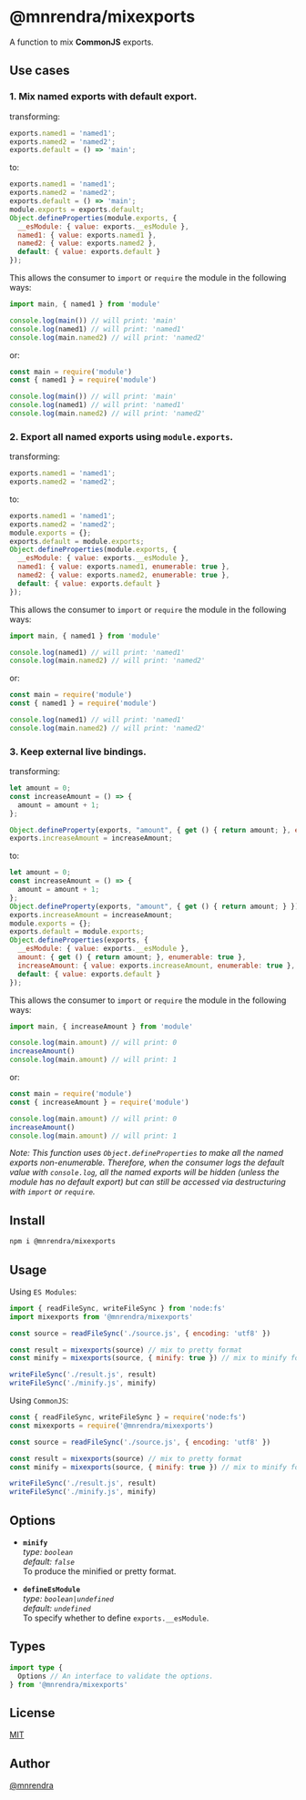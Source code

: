 # @mnrendra/mixexports
A function to mix **CommonJS** exports.

## Use cases

### 1. Mix named exports with default export.
transforming:
```javascript
exports.named1 = 'named1';
exports.named2 = 'named2';
exports.default = () => 'main';
```
to:
```javascript
exports.named1 = 'named1';
exports.named2 = 'named2';
exports.default = () => 'main';
module.exports = exports.default;
Object.defineProperties(module.exports, {
  __esModule: { value: exports.__esModule },
  named1: { value: exports.named1 },
  named2: { value: exports.named2 },
  default: { value: exports.default }
});
```

This allows the consumer to `import` or `require` the module in the following ways:
```javascript
import main, { named1 } from 'module'

console.log(main()) // will print: 'main'
console.log(named1) // will print: 'named1'
console.log(main.named2) // will print: 'named2'
```
or:
```javascript
const main = require('module')
const { named1 } = require('module')

console.log(main()) // will print: 'main'
console.log(named1) // will print: 'named1'
console.log(main.named2) // will print: 'named2'
```

### 2. Export all named exports using `module.exports`.
transforming:
```javascript
exports.named1 = 'named1';
exports.named2 = 'named2';
```
to:
```javascript
exports.named1 = 'named1';
exports.named2 = 'named2';
module.exports = {};
exports.default = module.exports;
Object.defineProperties(module.exports, {
  __esModule: { value: exports.__esModule },
  named1: { value: exports.named1, enumerable: true },
  named2: { value: exports.named2, enumerable: true },
  default: { value: exports.default }
});
```

This allows the consumer to `import` or `require` the module in the following ways:
```javascript
import main, { named1 } from 'module'

console.log(named1) // will print: 'named1'
console.log(main.named2) // will print: 'named2'
```
or:
```javascript
const main = require('module')
const { named1 } = require('module')

console.log(named1) // will print: 'named1'
console.log(main.named2) // will print: 'named2'
```

### 3. Keep external live bindings.
transforming:
```javascript
let amount = 0;
const increaseAmount = () => {
  amount = amount + 1;
};

Object.defineProperty(exports, "amount", { get () { return amount; }, enumerable: true });
exports.increaseAmount = increaseAmount;
```
to:
```javascript
let amount = 0;
const increaseAmount = () => {
  amount = amount + 1;
};
Object.defineProperty(exports, "amount", { get () { return amount; } });
exports.increaseAmount = increaseAmount;
module.exports = {};
exports.default = module.exports;
Object.defineProperties(exports, {
  __esModule: { value: exports.__esModule },
  amount: { get () { return amount; }, enumerable: true },
  increaseAmount: { value: exports.increaseAmount, enumerable: true },
  default: { value: exports.default }
});
```

This allows the consumer to `import` or `require` the module in the following ways:
```javascript
import main, { increaseAmount } from 'module'

console.log(main.amount) // will print: 0
increaseAmount()
console.log(main.amount) // will print: 1
```
or:
```javascript
const main = require('module')
const { increaseAmount } = require('module')

console.log(main.amount) // will print: 0
increaseAmount()
console.log(main.amount) // will print: 1
```

*Note: This function uses `Object.defineProperties` to make all the named exports non-enumerable. Therefore, when the consumer logs the default value with `console.log`, all the named exports will be hidden (unless the module has no default export) but can still be accessed via destructuring with `import` or `require`.*

## Install
```bash
npm i @mnrendra/mixexports
```

## Usage

Using `ES Modules`:
```javascript
import { readFileSync, writeFileSync } from 'node:fs'
import mixexports from '@mnrendra/mixexports'

const source = readFileSync('./source.js', { encoding: 'utf8' })

const result = mixexports(source) // mix to pretty format
const minify = mixexports(source, { minify: true }) // mix to minify format

writeFileSync('./result.js', result)
writeFileSync('./minify.js', minify)
```

Using `CommonJS`:
```javascript
const { readFileSync, writeFileSync } = require('node:fs')
const mixexports = require('@mnrendra/mixexports')

const source = readFileSync('./source.js', { encoding: 'utf8' })

const result = mixexports(source) // mix to pretty format
const minify = mixexports(source, { minify: true }) // mix to minify format

writeFileSync('./result.js', result)
writeFileSync('./minify.js', minify)
```

## Options
- **`minify`**<br/>
*type: `boolean`*<br/>
*default: `false`*<br/>
To produce the minified or pretty format.

- **`defineEsModule`**<br/>
*type: `boolean|undefined`*<br/>
*default: `undefined`*<br/>
To specify whether to define `exports.__esModule`.

## Types
```typescript
import type {
  Options // An interface to validate the options.
} from '@mnrendra/mixexports'
```

## License
[MIT](https://github.com/mnrendra/mixexports/blob/HEAD/LICENSE)

## Author
[@mnrendra](https://github.com/mnrendra)
